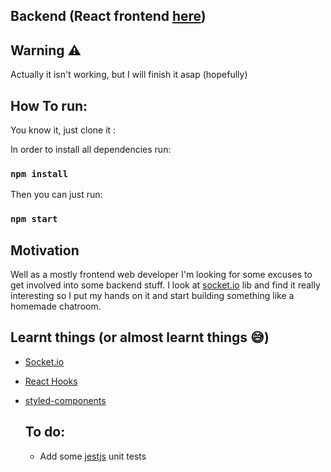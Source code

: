 ## Backend (React frontend [here](https://github.com/facundop3/randomchat))

## Warning ⚠️
Actually it isn't working, but I will finish it asap (hopefully)

## How To run:
  
You know it,  just clone it :

In order to install all dependencies run:
### `npm install`

Then you can just run:
### `npm start`


## Motivation
  Well as a mostly frontend web developer I'm looking for some excuses to get involved into some backend stuff. I look at [socket.io](https://socket.io/) lib and find it really interesting so I put my hands on it and start building something like a homemade chatroom.
 
 ## Learnt things (or almost learnt things 😅)
- [Socket.io](https://socket.io)
- [React Hooks](https://reactjs.org/docs/hooks-intro.html)
- [styled-components](https://www.styled-components.com/)

  ## To do:
  - Add some [jestjs](https://jestjs.io/) unit tests
